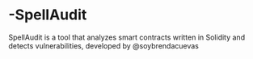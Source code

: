 # -SpellAudit
 SpellAudit is a tool that analyzes smart contracts written in Solidity and detects vulnerabilities, developed by @soybrendacuevas
